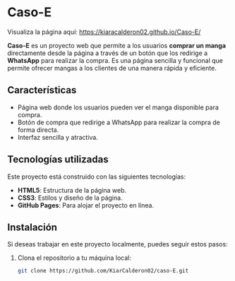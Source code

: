 # Caso-E

Visualiza la página aquí: https://kiaracalderon02.github.io/Caso-E/

**Caso-E** es un proyecto web que permite a los usuarios **comprar un manga** directamente desde la página a través de un botón que los redirige a **WhatsApp** para realizar la compra. Es una página sencilla y funcional que permite ofrecer mangas a los clientes de una manera rápida y eficiente.

## Características

- Página web donde los usuarios pueden ver el manga disponible para compra.
- Botón de compra que redirige a WhatsApp para realizar la compra de forma directa.
- Interfaz sencilla y atractiva.

## Tecnologías utilizadas

Este proyecto está construido con las siguientes tecnologías:

- **HTML5**: Estructura de la página web.
- **CSS3**: Estilos y diseño de la página.
- **GitHub Pages**: Para alojar el proyecto en línea.

## Instalación

Si deseas trabajar en este proyecto localmente, puedes seguir estos pasos:

1. Clona el repositorio a tu máquina local:

   ```bash
   git clone https://github.com/KiarCalderon02/caso-E.git
